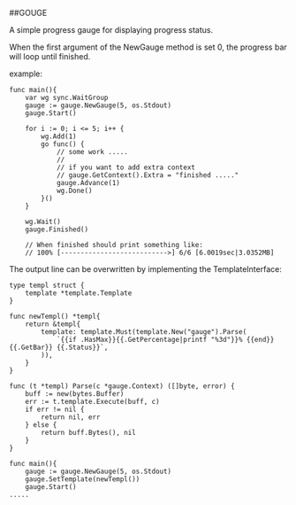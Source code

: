 ##GOUGE 

A simple progress gauge for displaying progress status.

When the first argument of the NewGauge method is set 0, the progress bar will loop until finished.

example:

```
func main(){
	var wg sync.WaitGroup
	gauge := gauge.NewGauge(5, os.Stdout)
	gauge.Start()
	
	for i := 0; i <= 5; i++ {
		wg.Add(1)
		go func() {
			// some work .....
			//
			// if you want to add extra context 
			// gauge.GetContext().Extra = "finished ....."
			gauge.Advance(1)
			wg.Done()
		}()
	}
	
	wg.Wait()
	gauge.Finished()
	
	// When finished should print something like: 
	// 100% [--------------------------->] 6/6 [6.0019sec|3.0352MB] 
```


The output line can be overwritten by implementing the TemplateInterface:

```
type templ struct {
	template *template.Template
}

func newTempl() *templ{
	return &templ{
		template: template.Must(template.New("gauge").Parse(
			`{{if .HasMax}}{{.GetPercentage|printf "%3d"}}% {{end}}{{.GetBar}} {{.Status}}`,
		)),
	}
}

func (t *templ) Parse(c *gauge.Context) ([]byte, error) {
	buff := new(bytes.Buffer)
	err := t.template.Execute(buff, c)
	if err != nil {
		return nil, err
	} else {
		return buff.Bytes(), nil
	}
}

func main(){
	gauge := gauge.NewGauge(5, os.Stdout)
	gauge.SetTemplate(newTempl())
	gauge.Start()
.....
	
```